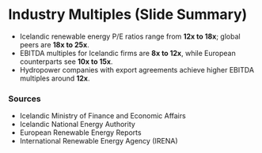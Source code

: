 # Industry Multiples (Slide Summary)

- Icelandic renewable energy P/E ratios range from **12x to 18x**; global peers are **18x to 25x**.
- EBITDA multiples for Icelandic firms are **8x to 12x**, while European counterparts see **10x to 15x**.
- Hydropower companies with export agreements achieve higher EBITDA multiples around **12x**.

### Sources
- Icelandic Ministry of Finance and Economic Affairs
- Icelandic National Energy Authority
- European Renewable Energy Reports
- International Renewable Energy Agency (IRENA)